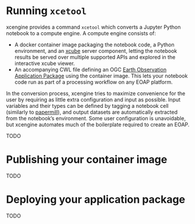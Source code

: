 # Running `xcetool`

xcengine provides a command `xcetool` which converts a Jupyter Python notebook
to a compute engine. A compute engine consists of:

- A docker container image packaging the notebook code, a Python environment,
  and an [xcube](https://xcube.readthedocs.io/) server component, letting
  the notebook results be served over multiple supported APIs and explored
  in the interactive xcube viewer.
- An accompanying CWL file defining an OGC
  [Earth Observation Application Package](docs.ogc.org/bp/20-089r1.html) using
  the container image. This lets your notebook code run as part of a processing
  workflow on any EOAP platform.

In the conversion process, xcengine tries to maximize convenience for the user
by requiring as little extra configuration and input as possible. Input
variables and their types can be defined by tagging a notebook cell
(similarly to [papermill](https://papermill.readthedocs.io/)), and output
datasets are automatically extracted from the notebook’s environment.
Some user configuration is unavoidable, but xcengine automates much of the
boilerplate required to create an EOAP.

TODO

# Publishing your container image

TODO

# Deploying your application package

TODO